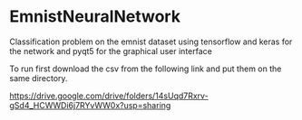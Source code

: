 # EmnistNeuralNetwork
Classification problem on the emnist dataset using tensorflow and keras for the network and pyqt5 for the graphical user interface


To run first download the csv from the following link and put them on the same directory.

https://drive.google.com/drive/folders/14sUqd7Rxrv-gSd4_HCWWDi6j7RYvWW0x?usp=sharing
